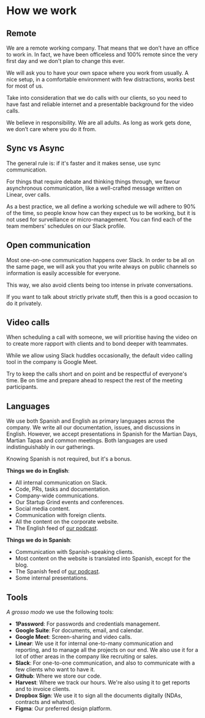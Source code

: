 # How we work

## Remote

We are a remote working company. That means that we don’t have an office to work in. In fact, we have been officeless and 100% remote since the very first day and we don't plan to change this ever.

We will ask you to have your own space where you work from usually. A nice setup, in a comfortable environment with few distractions, works best for most of us.

Take into consideration that we do calls with our clients, so you need to have fast and reliable internet and a presentable background for the video calls.

We believe in responsibility. We are all adults. As long as work gets done, we don’t care where you do it from.

## Sync vs Async

The general rule is: if it's faster and it makes sense, use sync communication.

For things that require debate and thinking things through, we favour asynchronous communication, like a well-crafted message written on Linear, over calls.

As a best practice, we all define a working schedule we will adhere to 90% of the time, so people know how can they expect us to be working, but it is not used for surveillance or micro-management. You can find each of the team members' schedules on our Slack profile.

## Open communication

Most one-on-one communication happens over Slack. In order to be all on the same page, we will ask you that you write always on public channels so information is easily accessible for everyone.

This way, we also avoid clients being too intense in private conversations.

If you want to talk about strictly private stuff, then this is a good occasion to do it privately.

## Video calls

When scheduling a call with someone, we will prioritise having the video on to create more rapport with clients and to bond deeper with teammates.

While we allow using Slack huddles occasionally, the default video calling tool in the company is Google Meet.

Try to keep the calls short and on point and be respectful of everyone's time. Be on time and prepare ahead to respect the rest of the meeting participants.

## Languages

We use both Spanish and English as primary languages across the company. We write all our documentation, issues, and discussions in English. However, we accept presentations in Spanish for the Martian Days, Martian Tapas and common meetings. Both languages are used indistinguishably in our gatherings.

Knowing Spanish is not required, but it's a bonus.

__Things we do in English__:

* All internal communication on Slack.
* Code, PRs, tasks and documentation.
* Company-wide communications.
* Our Startup Grind events and conferences.
* Social media content.
* Communication with foreign clients.
* All the content on the corporate website.
* The English feed of <a href="https://podcast.marsbased.com/" title="Life on Mars" target="_blank">our podcast</a>.

__Things we do in Spanish__:

* Communication with Spanish-speaking clients.
* Most content on the website is translated into Spanish, except for the blog.
* The Spanish feed of <a href="https://podcast.marsbased.com/podcasts-es/" title="Life on Mars" target="_blank">our podcast</a>.
* Some internal presentations.

## Tools

_A grosso modo_ we use the following tools:

* __1Password__: For passwords and credentials management.
* __Google Suite__: For documents, email, and calendar.
* __Google Meet__: Screen-sharing and video calls.
* __Linear__: We use it for internal one-to-many communication and reporting, and to manage all the projects on our end. We also use it for a lot of other areas in the company like recruiting or sales.
* __Slack__: For one-to-one communication, and also to communicate with a few clients who want to have it.
* __Github__: Where we store our code.
* __Harvest__: Where we track our hours. We're also using it to get reports and to invoice clients.
* __Dropbox Sign__: We use it to sign all the documents digitally (NDAs, contracts and whatnot).
* __Figma__: Our preferred design platform.

